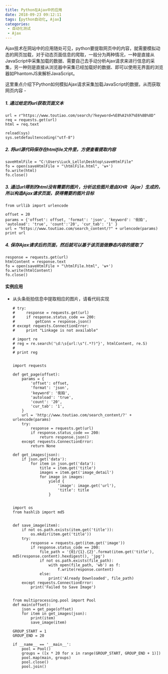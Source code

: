 ```yaml
---
title: Python在Ajax中的应用
date: 2018-09-23 09:12:11
tags: [python自动化, Ajax]
categories:
 - 自动化测试
 - Ajax
---
```


Ajax技术在网站中的应用随处可见，python要提取网页中的内容，就需要模拟动态的网页加载，对于动态页面信息的爬取，一般分为两种情况，一种是直接从JavaScript中采集加载的数据、需要自己去手动分析Ajax请求来进行信息的采集，另一种则是直接从浏览器中采集已经加载好的数据、即可以使用无界面的浏览器如PhantomJS来解析JavaScript。

这里重点介绍下Python如何模拟Ajax请求采集加载JavaScript的数据，从而获取网页内容 -
<!--more-->

##### 1. 通过给定的url获取页面文本
```
url = r"https://www.toutiao.com/search/?keyword=%E8%A1%97%E6%8B%8D"
req = requests.get(url)
html = req.text

reload(sys)
sys.setdefaultencoding("utf-8")
```

##### 2. 将url源代码保存在htmlfile文件里，方便查看提取内容
```
saveHtmlFile = "C:\Users\Luck_Lello\Desktop\saveHtmlFile"
fo = open(saveHtmlFile + "\htmlFile.html", 'w+')
fo.write(html)
fo.close()
```

##### 3. 通过url得到的html没有需要的图片，分析这些图片是由XHR（Ajar）生成的，所以构造Ajax请求页面，获得需要的图片目标
```
from urllib import urlencode

offset = 20
params = {'offset': offset, 'format': 'json', 'keyword': '街拍', 'autoload': 'true', 'count':'20', 'cur_tab': '1' }
url = "https://www.toutiao.com/search_content/?" + urlencode(params)
print url
```

##### 4. 保存Ajax请求后的页面，然后就可以基于该页面做静态内容的提取了
```
response = requests.get(url)
htmlContent = response.text
fo = open(saveHtmlFile + "\htmlFile.html", 'w+')
fo.write(htmlContent)
fo.close()
```


#### 实例应用
- 从头条街拍信息中提取相应的图片，请看代码实现

  ```
  # try:
  #     response = requests.get(url)
  #     if response.status_code == 200:
  #         getConn = response.json()
  # except requests.ConnectionError:
  #     print "Linkage is not available"

  # import re
  # reg = re.search('\d:\s{url:\s"(.*?)"}', htmlContent, re.S)
  #
  # print reg


  import requests

  def get_page(offset):
      params = {
          'offset': offset,
          'format': 'json',
          'keyword': '街拍',
          'autoload': 'true',
          'count': '20',
          'cur_tab': '1',
      }
      url = 'http://www.toutiao.com/search_content/?' + urlencode(params)
      try:
          response = requests.get(url)
          if response.status_code == 200:
              return response.json()
      except requests.ConnectionError:
          return None

  def get_images(json):
      if json.get('data'):
          for item in json.get('data'):
              title = item.get('title')
              images = item.get('image_detail')
              for image in images:
                  yield {
                      'image': image.get('url'),
                      'title': title
                  }


  import os
  from hashlib import md5


  def save_image(item):
      if not os.path.exists(item.get('title')):
          os.mkdir(item.get('title'))
      try:
          response = requests.get(item.get('image'))
          if response.status_code == 200:
              file_path = '{0}/{1}.{2}'.format(item.get('title'), md5(response.content).hexdigest(), 'jpg')
              if not os.path.exists(file_path):
                  with open(file_path, 'wb') as f:
                      f.write(response.content)
              else:
                  print('Already Downloaded', file_path)
      except requests.ConnectionError:
          print('Failed to Save Image')


  from multiprocessing.pool import Pool
  def main(offset):
      json = get_page(offset)
      for item in get_images(json):
          print(item)
          save_image(item)

  GROUP_START = 1
  GROUP_END = 20

  if __name__ == '__main__':
      pool = Pool()
      groups = ([x * 20 for x in range(GROUP_START, GROUP_END + 1)])
      pool.map(main, groups)
      pool.close()
      pool.join()
  ```
